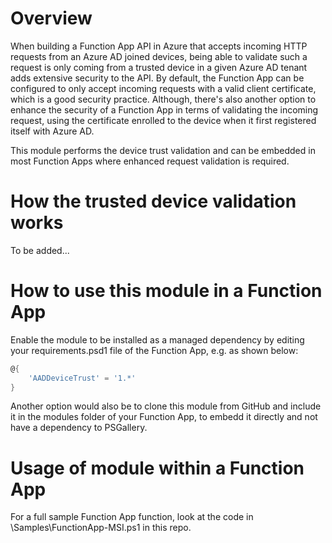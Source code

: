 # Overview
When building a Function App API in Azure that accepts incoming HTTP requests from an Azure AD joined devices, being able to validate such a request is only coming from a trusted device in a given Azure AD tenant adds extensive security to the API. By default, the Function App can be configured to only accept incoming requests with a valid client certificate, which is a good security practice. Although, there's also another option to enhance the security of a Function App in terms of validating the incoming request, using the certificate enrolled to the device when it first registered itself with Azure AD.

This module performs the device trust validation and can be embedded in most Function Apps where enhanced request validation is required.

# How the trusted device validation works

To be added...

# How to use this module in a Function App

Enable the module to be installed as a managed dependency by editing your requirements.psd1 file of the Function App, e.g. as shown below:

```PowerShell
@{
    'AADDeviceTrust' = '1.*'
}
```

Another option would also be to clone this module from GitHub and include it in the modules folder of your Function App, to embedd it directly and not have a dependency to PSGallery.

# Usage of module within a Function App

For a full sample Function App function, look at the code in \Samples\FunctionApp-MSI.ps1 in this repo.